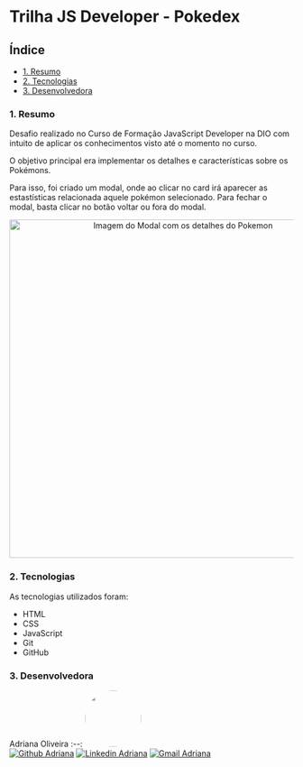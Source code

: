 # Trilha JS Developer - Pokedex

## Índice

* [1. Resumo](#1-resumo) 
* [2. Tecnologias](#2-tecnologias) 
* [3. Desenvolvedora](#3-desenvolvedora)

### 1. Resumo

Desafio realizado no Curso de Formação JavaScript Developer na DIO com intuito de aplicar os conhecimentos visto até o momento no curso.

O objetivo principal era implementar os detalhes e características sobre os Pokémons.

Para isso, foi criado um modal, onde ao clicar no card irá aparecer as estastísticas relacionada aquele pokémon selecionado.
Para fechar o modal, basta clicar no botão voltar ou fora do modal.

<div align="center">
  <img width="600" src="https://github.com/AdrianaKatarina/js-developer-pokedex/assets/122534293/e7c63987-25ef-4c1f-815c-5189dc809808" alt="Imagem do Modal com os detalhes do Pokemon"/>
</div>

### 2. Tecnologias

As tecnologias utilizados foram:

- HTML
- CSS
- JavaScript
- Git
- GitHub

### 3. Desenvolvedora
Adriana Oliveira
:--: 
[<img style="border-radius: 50%;" src="https://avatars.githubusercontent.com/u/122534293?v=4" width=100><br>](https://github.com/AdrianaKatarina)
[![Github Adriana](https://img.shields.io/badge/-AdrianaOliveira-000?style=flat-square&logo=Github&logoColor=white&link=https://github.com/AdrianaKatarina)](https://github.com/AdrianaKatarina)
[![Linkedin Adriana](https://img.shields.io/badge/-Adriana-blue?style=flat-square&logo=Linkedin&logoColor=white&link=https://www.linkedin.com/in/adroliveira/)](https://www.linkedin.com/in/adroliveira/)
[![Gmail Adriana](https://img.shields.io/badge/-Email-c14438?style=flat-square&logo=Gmail&logoColor=white&link=mailto:dricakatarina@gmail.com)](mailto:dricakatarina@gmail.com)

